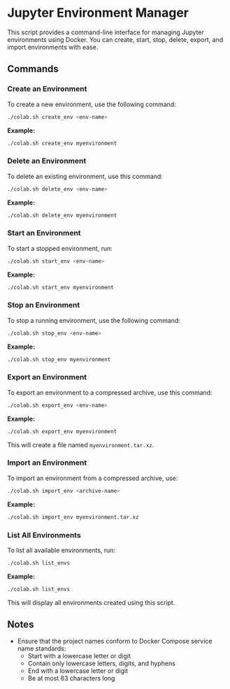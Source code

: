 
# Jupyter Environment Manager

This script provides a command-line interface for managing Jupyter environments using Docker. You can create, start, stop, delete, export, and import environments with ease.

## Commands

### Create an Environment

To create a new environment, use the following command:

```bash
./colab.sh create_env <env-name>
```

**Example:**

```bash
./colab.sh create_env myenvironment
```

### Delete an Environment

To delete an existing environment, use this command:

```bash
./colab.sh delete_env <env-name>
```

**Example:**

```bash
./colab.sh delete_env myenvironment
```

### Start an Environment

To start a stopped environment, run:

```bash
./colab.sh start_env <env-name>
```

**Example:**

```bash
./colab.sh start_env myenvironment
```

### Stop an Environment

To stop a running environment, use the following command:

```bash
./colab.sh stop_env <env-name>
```

**Example:**

```bash
./colab.sh stop_env myenvironment
```

### Export an Environment

To export an environment to a compressed archive, use this command:

```bash
./colab.sh export_env <env-name>
```

**Example:**

```bash
./colab.sh export_env myenvironment
```

This will create a file named `myenvironment.tar.xz`.

### Import an Environment

To import an environment from a compressed archive, use:

```bash
./colab.sh import_env <archive-name>
```

**Example:**

```bash
./colab.sh import_env myenvironment.tar.xz
```

### List All Environments

To list all available environments, run:

```bash
./colab.sh list_envs
```

**Example:**

```bash
./colab.sh list_envs
```

This will display all environments created using this script.

## Notes

- Ensure that the project names conform to Docker Compose service name standards:
  - Start with a lowercase letter or digit
  - Contain only lowercase letters, digits, and hyphens
  - End with a lowercase letter or digit
  - Be at most 63 characters long
